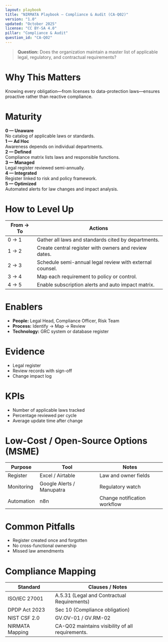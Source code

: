```yaml
---
layout: playbook
title: "NIRMATA Playbook — Compliance & Audit (CA-Q02)"
version: "1.0"
updated: "October 2025"
license: "CC BY-SA 4.0"
pillar: "Compliance & Audit"
question_id: "CA-Q02"
---
```


> **Question:** Does the organization maintain a master list of applicable legal, regulatory, and contractual requirements?

# Why This Matters
Knowing every obligation—from licenses to data-protection laws—ensures proactive rather than reactive compliance.

# Maturity
<div class="levels-grid">
  <div class="level level-0"><strong>0 — Unaware</strong><br>No catalog of applicable laws or standards.</div>
  <div class="level level-1"><strong>1 — Ad Hoc</strong><br>Awareness depends on individual departments.</div>
  <div class="level level-2"><strong>2 — Defined</strong><br>Compliance matrix lists laws and responsible functions.</div>
  <div class="level level-3"><strong>3 — Managed</strong><br>Legal register reviewed semi-annually.</div>
  <div class="level level-4"><strong>4 — Integrated</strong><br>Register linked to risk and policy framework.</div>
  <div class="level level-5"><strong>5 — Optimized</strong><br>Automated alerts for law changes and impact analysis.</div>
</div>

# How to Level Up

| From → To | Actions |
|---|---|
|0 → 1|Gather all laws and standards cited by departments.|
|1 → 2|Create central register with owners and review dates.|
|2 → 3|Schedule semi-annual legal review with external counsel.|
|3 → 4|Map each requirement to policy or control.|
|4 → 5|Enable subscription alerts and auto impact matrix. |

# Enablers
- **People:** Legal Head, Compliance Officer, Risk Team  
- **Process:** Identify → Map → Review  
- **Technology:** GRC system or database register  

# Evidence
- Legal register  
- Review records with sign-off  
- Change impact log  

# KPIs
- Number of applicable laws tracked  
- Percentage reviewed per cycle  
- Average update time after change  

# Low-Cost / Open-Source Options (MSME)

| Purpose | Tool | Notes |
|---|---|---|
| Register | Excel / Airtable | Law and owner fields |
| Monitoring | Google Alerts / Manupatra | Regulatory watch |
| Automation | n8n | Change notification workflow |

# Common Pitfalls
- Register created once and forgotten  
- No cross-functional ownership  
- Missed law amendments  

# Compliance Mapping

| Standard | Clauses / Notes |
|---|---|
| ISO/IEC 27001 | A.5.31 (Legal and Contractual Requirements) |
| DPDP Act 2023 | Sec 10 (Compliance obligation) |
| NIST CSF 2.0 | GV.OV-01 / GV.RM-02 |
| NIRMATA Mapping | CA-Q02 maintains visibility of all requirements. |


